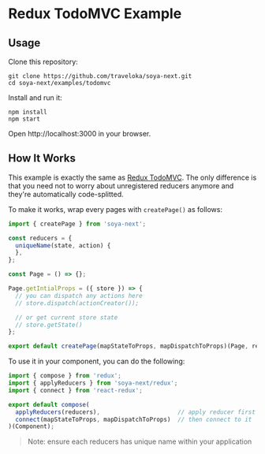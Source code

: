 # Redux TodoMVC Example

## Usage
Clone this repository:
```
git clone https://github.com/traveloka/soya-next.git
cd soya-next/examples/todomvc
```

Install and run it:
```
npm install
npm start
```

Open http://localhost:3000 in your browser.

## How It Works
This example is exactly the same as [Redux TodoMVC](https://github.com/reactjs/redux/tree/master/examples/todomvc).
The only difference is that you need not to worry about unregistered reducers anymore and they're automatically code-splitted.

To make it works, wrap every pages with `createPage()` as follows:
```js
import { createPage } from 'soya-next';

const reducers = {
  uniqueName(state, action) {
  },
};

const Page = () => {};

Page.getIntialProps = ({ store }) => {
  // you can dispatch any actions here
  // store.dispatch(actionCreator());

  // or get current store state
  // store.getState()
};

export default createPage(mapStateToProps, mapDispatchToProps)(Page, reducers);
```

To use it in your component, you can do the following:
```js
import { compose } from 'redux';
import { applyReducers } from 'soya-next/redux';
import { connect } from 'react-redux';

export default compose(
  applyReducers(reducers),                      // apply reducer first
  connect(mapStateToProps, mapDispatchToProps)  // then connect to it
)(Component);
```

> Note: ensure each reducers has unique name within your application
